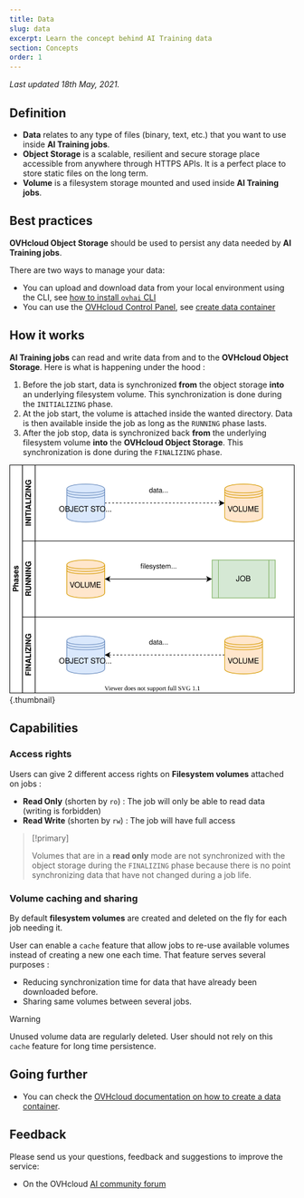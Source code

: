 ```yaml
---
title: Data
slug: data
excerpt: Learn the concept behind AI Training data
section: Concepts
order: 1
---
```

*Last updated 18th May, 2021.*

## Definition

-   **Data** relates to any type of files (binary, text, etc.) that you want to use inside **AI Training jobs**.
-   **Object Storage** is a scalable, resilient and secure storage place accessible from anywhere through HTTPS APIs. It is a perfect place to store static files on the long term.
-   **Volume** is a filesystem storage mounted and used inside **AI Training jobs**.

## Best practices

**OVHcloud Object Storage** should be used to persist any data needed by **AI Training jobs**.

There are two ways to manage your data:

-   You can upload and download data from your local environment using the CLI, see [how to install `ovhai` CLI](../install-client)
-   You can use the [OVHcloud Control Panel](https://ca.ovh.com/auth/?action=gotomanager&from=https://www.ovh.com/world/&ovhSubsidiary=we), see [create data container](https://docs.ovh.com/gb/en/storage/pcs/create-container/)

## How it works

**AI Training jobs** can read and write data from and to the **OVHcloud Object Storage**. Here is what is happening under the hood :

1.  Before the job start, data is synchronized **from** the object storage **into** an underlying filesystem volume. This synchronization is done during the `INITIALIZING` phase.
2.  At the job start, the volume is attached inside the wanted directory. Data is then available inside the job as long as the `RUNNING` phase lasts.
3.  After the job stop, data is synchronized back **from** the underlying filesystem volume **into** the **OVHcloud Object Storage**. This synchronization is done during the `FINALIZING` phase.

![image](images/data_phases.svg){.thumbnail}

## Capabilities

### Access rights

Users can give 2 different access rights on **Filesystem volumes** attached on jobs :

-   **Read Only** (shorten by `ro`) : The job will only be able to read data (writing is forbidden)
-   **Read Write** (shorten by `rw`) : The job will have full access

> [!primary]
>
> Volumes that are in a **read only** mode are not synchronized with the object storage during the `FINALIZING` phase because there is no point synchronizing data that have not changed during a job life.

### Volume caching and sharing

By default **filesystem volumes** are created and deleted on the fly for each job needing it.

User can enable a `cache` feature that allow jobs to re-use available volumes instead of creating a new one each time. That feature serves several purposes :

-   Reducing synchronization time for data that have already been downloaded before.
-   Sharing same volumes between several jobs.

> [!warning]
>
> Unused volume data are regularly deleted. User should not rely on this `cache` feature for long time persistence.

## Going further

-   You can check the [OVHcloud documentation on how to create a data container](https://docs.ovh.com/gb/en/storage/pcs/create-container/).

## Feedback

Please send us your questions, feedback and suggestions to improve the service:

-   On the OVHcloud [AI community forum](https://community.ovh.com/en/c/Data-AI)
